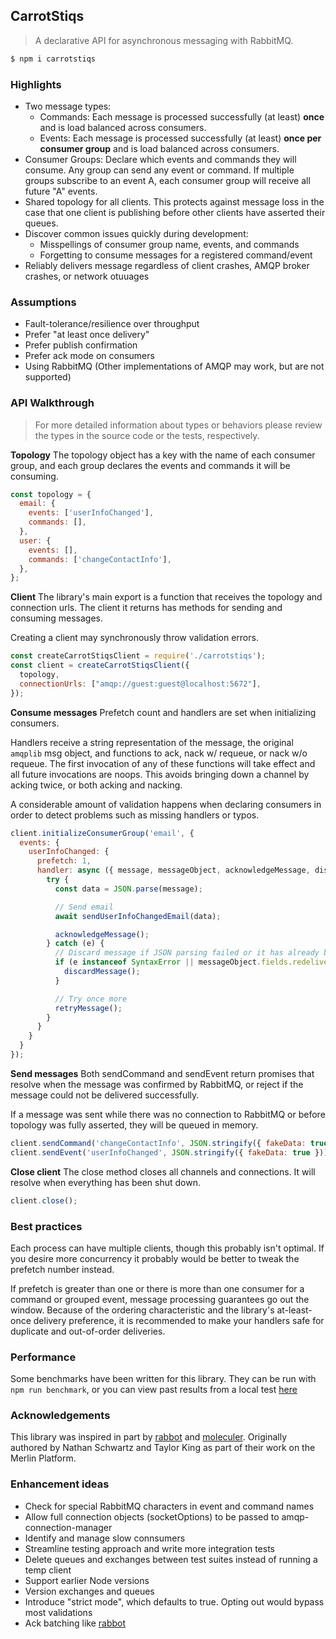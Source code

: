 ## CarrotStiqs

> A declarative API for asynchronous messaging with RabbitMQ.

```bash
$ npm i carrotstiqs
```

### Highlights
- Two message types:
  - Commands: Each message is processed successfully (at least) **once** and is load balanced across consumers.
  - Events: Each message is processed successfully (at least) **once per consumer group** and is load balanced across consumers.
- Consumer Groups: Declare which events and commands they will consume. Any group can send any event or command. If multiple groups subscribe to an event A, each consumer group will receive all future "A" events.
- Shared topology for all clients. This protects against message loss in the case that one client is publishing before other clients have asserted their queues.
- Discover common issues quickly during development:
  - Misspellings of consumer group name, events, and commands
  - Forgetting to consume messages for a registered command/event
- Reliably delivers message regardless of client crashes, AMQP broker crashes, or network otuuages


### Assumptions
- Fault-tolerance/resilience over throughput
- Prefer "at least once delivery"
- Prefer publish confirmation
- Prefer ack mode on consumers
- Using RabbitMQ (Other implementations of AMQP may work, but are not supported)


### API Walkthrough
> For more detailed information about types or behaviors please review the types in the source code or the tests, respectively.

**Topology**
The topology object has a key with the name of each consumer group, and each group declares the events and commands it will be consuming.
```js
const topology = {
  email: {
    events: ['userInfoChanged'],
    commands: [],
  },
  user: {
    events: [],
    commands: ['changeContactInfo'],
  },
};
```

**Client**
The library's main export is a function that receives the topology and connection urls. The client it returns has methods for sending and consuming messages.

Creating a client may synchronously throw validation errors.
```js
const createCarrotStiqsClient = require('./carrotstiqs');
const client = createCarrotStiqsClient({
  topology,
  connectionUrls: ["amqp://guest:guest@localhost:5672"],
});
```


**Consume messages**
Prefetch count and handlers are set when initializing consumers.

Handlers receive a string representation of the message, the original `amqplib` msg object, and functions to ack, nack w/ requeue, or nack w/o requeue. The first invocation of any of these functions will take effect and all future invocations are noops. This avoids bringing down a channel by acking twice, or both acking and nacking.

A considerable amount of validation happens when declaring consumers in order to detect problems such as missing handlers or typos.
```js
client.initializeConsumerGroup('email', {
  events: {
    userInfoChanged: {
      prefetch: 1,
      handler: async ({ message, messageObject, acknowledgeMessage, discardMessage, retryMessage }) => {
        try {
          const data = JSON.parse(message);

          // Send email
          await sendUserInfoChangedEmail(data);

          acknowledgeMessage();
        } catch (e) {
          // Discard message if JSON parsing failed or it has already been delivered once
          if (e instanceof SyntaxError || messageObject.fields.redelivered) {
            discardMessage();
          }

          // Try once more
          retryMessage();
        }
      }
    }
  }
});
```


**Send messages**
Both sendCommand and sendEvent return promises that resolve when the message was confirmed by RabbitMQ, or reject if the message could not be delivered successfully.

If a message was sent while there was no connection to RabbitMQ or before topology was fully asserted, they will be queued in memory.
```js
client.sendCommand('changeContactInfo', JSON.stringify({ fakeData: true }));
client.sendEvent('userInfoChanged', JSON.stringify({ fakeData: true }));
```

**Close client**
The close method closes all channels and connections. It will resolve when everything has been shut down.
```js
client.close();
```


### Best practices
Each process can have multiple clients, though this probably isn't optimal. If you desire more concurrency it probably would be better to tweak the prefetch number instead.

If prefetch is greater than one or there is more than one consumer for a command or grouped event, message processing guarantees go out the window. Because of the ordering characteristic and the library's at-least-once delivery preference, it is recommended to make your handlers safe for duplicate and out-of-order deliveries.


### Performance
Some benchmarks have been written for this library. They can be run with `npm run benchmark`, or you can view past results from a local test [here](./benchmarks/index.js)


### Acknowledgements
This library was inspired in part by [rabbot](https://github.com/arobson/rabbot/) and [moleculer](https://github.com/moleculerjs/moleculer).
Originally authored by Nathan Schwartz and Taylor King as part of their work on the Merlin Platform.


### Enhancement ideas
- Check for special RabbitMQ characters in event and command names
- Allow full connection objects (socketOptions) to be passed to amqp-connection-manager
- Identify and manage slow connsumers
- Streamline testing approach and write more integration tests
- Delete queues and exchanges between test suites instead of running a temp client
- Support earlier Node versions
- Version exchanges and queues
- Introduce "strict mode", which defaults to true. Opting out would bypass most validations
- Ack batching like [rabbot](https://github.com/arobson/rabbot/)
